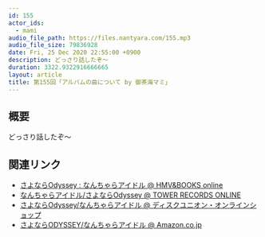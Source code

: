 ```yaml
---
id: 155
actor_ids:
  - mami
audio_file_path: https://files.nantyara.com/155.mp3
audio_file_size: 79836928
date: Fri, 25 Dec 2020 22:55:00 +0900
description: どっさり話したぞ〜
duration: 3322.9322916666665
layout: article
title: 第155回「アルバムの曲について by 御茶海マミ」
---
```

## 概要

どっさり話したぞ〜

## 関連リンク

* [さよならOdyssey : なんちゃらアイドル @ HMV&BOOKS online](https://www.hmv.co.jp/artist_%E3%81%AA%E3%82%93%E3%81%A1%E3%82%83%E3%82%89%E3%82%A2%E3%82%A4%E3%83%89%E3%83%AB_000000000780774/item_%E3%81%95%E3%82%88%E3%81%AA%E3%82%89Odyssey_11260141)
* [なんちゃらアイドル/さよならOdyssey @ TOWER RECORDS ONLINE](https://tower.jp/item/5102277/%E3%81%95%E3%82%88%E3%81%AA%E3%82%89Odyssey)
* [さよならOdyssey/なんちゃらアイドル @ ディスクユニオン・オンラインショップ](https://diskunion.net/portal/ct/detail/1008199769)
* [さよならODYSSEY/なんちゃらアイドル @ Amazon.co.jp](http://amazon.co.jp/dp/B08JHLJ7CY)